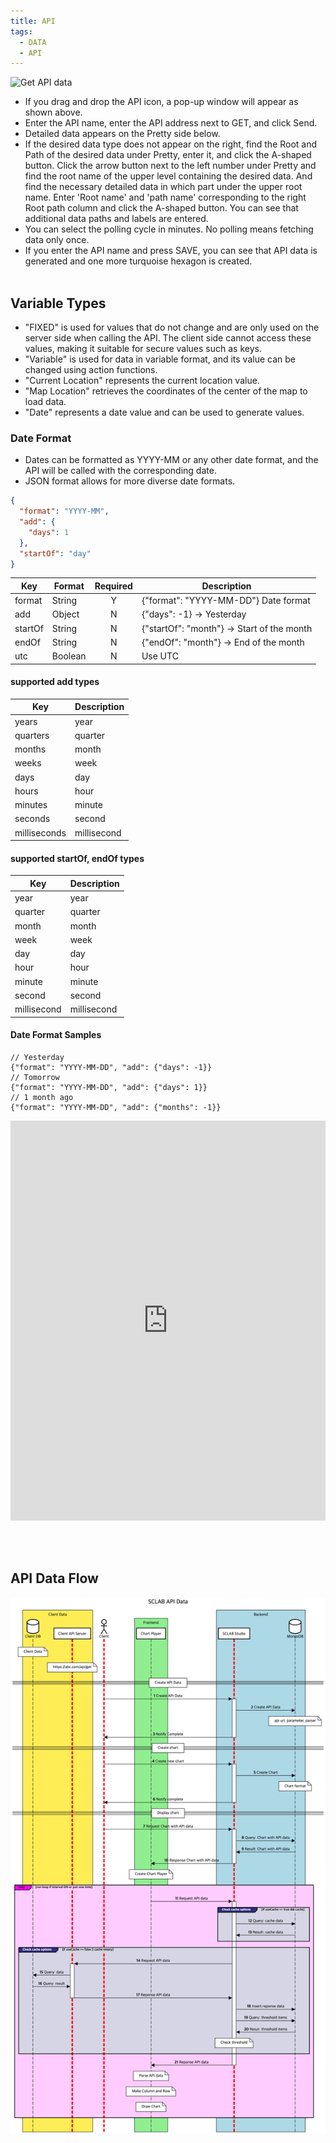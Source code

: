 ```yaml
---
title: API
tags:
  - DATA
  - API
---
```



![Get API data](./21.png)
- If you drag and drop the API icon, a pop-up window will appear as shown above.
- Enter the API name, enter the API address next to GET, and click Send.
- Detailed data appears on the Pretty side below.
- If the desired data type does not appear on the right, find the Root and Path of the desired data under Pretty, enter it, and click the A-shaped button. Click the arrow button next to the left number under Pretty and find the root name of the upper level containing the desired data. And find the necessary detailed data in which part under the upper root name. Enter 'Root name' and 'path name' corresponding to the right Root path column and click the A-shaped button. You can see that additional data paths and labels are entered.
- You can select the polling cycle in minutes. No polling means fetching data only once.
- If you enter the API name and press SAVE, you can see that API data is generated and one more turquoise hexagon is created.
<br/><br/>

## Variable Types
- "FIXED" is used for values that do not change and are only used on the server side when calling the API. The client side cannot access these values, making it suitable for secure values such as keys.
- "Variable" is used for data in variable format, and its value can be changed using action functions.
- "Current Location" represents the current location value.
- "Map Location" retrieves the coordinates of the center of the map to load data.
- "Date" represents a date value and can be used to generate values.

### Date Format
- Dates can be formatted as YYYY-MM or any other date format, and the API will be called with the corresponding date.
- JSON format allows for more diverse date formats.

~~~json
{
  "format": "YYYY-MM",
  "add": {
    "days": 1
  },
  "startOf": "day"
}
~~~

| Key | Format  | Required | Description                          |
|--- |---------|:--------:|--------------------------------------|
| format | String  |    Y     | \{"format": "YYYY-MM-DD"\} Date format |
| add | Object  |    N     | \{"days": -1\} -> Yesterday                  |
| startOf | String  |    N     | \{"startOf": "month"\} -> Start of the month |
| endOf | String |    N     | \{"endOf": "month"\} -> End of the month |
| utc | Boolean |    N     | Use UTC  |

#### supported add types
| Key          | Description |
|--------------|-------------|
| years        | year        |
| quarters     | quarter          |
| months       | month           |
| weeks        | week           |
| days         | day           |
| hours        | hour          |
| minutes      | minute           |
| seconds      | second           |
| milliseconds | millisecond   |

#### supported startOf, endOf types
| Key    | Description |
|--------|-------------|
| year   | year        |
| quarter | quarter          |
| month  | month           |
| week   | week           |
| day    | day           |
| hour   | hour          |
| minute | minute           |
| second | second           |
| millisecond | millisecond   |

#### Date Format Samples
~~~
// Yesterday 
{"format": "YYYY-MM-DD", "add": {"days": -1}}
// Tomorrow
{"format": "YYYY-MM-DD", "add": {"days": 1}}
// 1 month ago
{"format": "YYYY-MM-DD", "add": {"months": -1}}
~~~

<iframe width="100%" height="640" src="https://www.youtube.com/embed/39EXX0toy4s" title="YouTube video player" frameborder="0" allow="accelerometer; autoplay; clipboard-write; encrypted-media; gyroscope; picture-in-picture; web-share" allowfullscreen></iframe>

<br/><br/>

## API Data Flow
![API Data flow](./API.png)